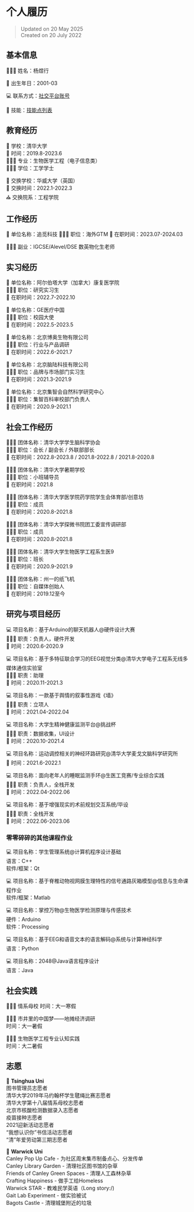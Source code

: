 # 个人履历
> Updated on 20 May 2025    
> Created on 20 July 2022       
## 基本信息
🤵🏻‍♀️ 姓名：杨煜行     

📅 出生年日：2001-03  

💻 联系方式：[社交平台账号](socialmedia.md)

🔧 技能：[技能点列表](../tech/%E6%8A%80%E8%83%BD%E7%82%B9%E5%88%97%E8%A1%A8.md)

## 教育经历
🏫 学校：清华大学     
📅 时间：2019.8-2023.6        
👩🏻‍💻 专业：生物医学工程（电子信息类）     
👩🏻‍🎓 学位：工学学士		 

🏫 交换学校：华威大学（英国）	  
📅 交换时间：2022.1-2022.3		   
⛪️ 交换院系：工程学院

## 工作经历
🏢 单位名称：追觅科技
👩🏻‍💻 职位：海外GTM
📅 在职时间：2023.07-2024.03

👩🏻‍💻 副业：IGCSE/Alevel/DSE 数英物化生老师

## 实习经历
🏢 单位名称：阿尔伯塔大学（加拿大）康复医学院	    
👩🏻‍💻 职位：研究实习生   
📅 在职时间：2022.7-2022.10 

🏢 单位名称：GE医疗中国	    		    
👩🏻‍💻 职位：校园大使   	   
📅 在职时间：2022.5-2023.5   

🏢 单位名称：北京博奥生物有限公司       
👩🏻‍💻 职位：行业与产品调研     
📅 在职时间：2022.6-2021.7  
    
🏢 单位名称：北京脑陆科技有限公司	    		    
👩🏻‍💻 职位：品牌与市场部门实习生		   
📅 在职时间：2021.3-2021.9     

🏢 单位名称：北京集智会自然科学研究中心	    
👩🏻‍💻 职位：集智百科审校部门负责人    
📅 在职时间：2020.9-2021.1 

## 社会工作经历
🧑‍🤝‍🧑 团体名称：清华大学学生脑科学协会    
👩🏻‍💻 职位：会长 / 副会长 / 外联部部长    
📅 在职时间：2022.8-2023.8 / 2021.8-2022.8 / 2021.8-2020.8

🧑‍🤝‍🧑 团体名称：清华大学暑期学校  
👩🏻‍💻 职位：小班辅导员    
📅 在职时间：2021.8

🧑‍🤝‍🧑 团体名称：清华大学医学院药学院学生会体育部/创意坊    
👩🏻‍💻 职位：成员   
📅 在职时间：2020.8-2021.8 

🧑‍🤝‍🧑 团体名称：清华大学探微书院团工委宣传调研部   
👩🏻‍💻 职位：成员   
📅 在职时间：2020.8-2021.8 

🧑‍🤝‍🧑 团体名称：清华大学生物医学工程系生医9    
👩🏻‍💻 职位：班长   
📅 在职时间：2020.9-2021.9

🧑‍🤝‍🧑 团体名称：州一的纸飞机  
👩🏻‍💻 职位：自媒体创始人    
📅 在职时间：2019.12至今

## 研究与项目经历
💻 项目名称：基于Arduino的聊天机器人@硬件设计大赛    
👩🏻‍💻 职责：负责人，硬件开发   
📅 时间：2020.6-2020.9   

💻 项目名称：基于多特征联合学习的EEG视觉分类@清华大学电子工程系无线多媒体通信实验室   
👩🏻‍💻 职责：助理  
📅 时间：2020.11-2021.3    

💻 项目名称：一款基于舆情的叙事性游戏《墙》     
👩🏻‍💻 职责：立项人             
📅 时间：2021.04-2022.04

💻 项目名称：大学生精神健康监测平台@挑战杯   
👩🏻‍💻 职责：数据收集，UI设计  
📅 时间：2020.10-2021.4 

💻 项目名称：运动调控相关的神经环路研究@清华大学麦戈文脑科学研究所  
📅 时间：2021.6-2022.1

💻 项目名称：面向老年人的睡眠监测手环@生医工竞赛/专业综合实践  
👩🏻‍💻 职责：负责人，全栈开发  
📅 时间：2022.04-2022.06   

💻 项目名称：基于增强现实的术前规划交互系统/毕设  
👩🏻‍💻 职责：全栈开发  
📅 时间：2022.06-2023.06   

### 零零碎碎的其他课程作业
💻 项目名称：学生管理系统@计算机程序设计基础    
语言：C++   
软件/框架：Qt   

💻 项目名称：基于脊椎动物视网膜生理特性的信号通路灰箱模型@信息与生命课程作业    
软件/框架：Matlab

💻 项目名称：掌控万物@生物医学检测原理与传感技术    
硬件：Arduino   
软件：Processing

💻 项目名称：基于EEG和语音文本的语言解码@系统与计算神经科学   
语言：Python

💻 项目名称：2048@Java语言程序设计  
语言：Java

## 社会实践
🚶🏻‍♀️ 情系母校
时间：大一寒假

🚶🏻‍♀️ 市井里的中国梦——地摊经济调研     
时间：大一暑假

🚶🏻‍♀️ 生物医学工程专业认知实践     
时间：大二暑假

## 志愿 
🏢 **Tsinghua Uni**   
图书管理员志愿者    
清华大学2019年马约翰杯学生毽绳比赛志愿者    
清华大学第十八届情系母校志愿者      
北京市核酸检测数据录入志愿者    
疫苗接种志愿者  
2021迎新活动志愿者  
“我想认识你”书信活动志愿者  
“清”年爱劳动第三期志愿者    

🏢 **Warwick Uni**  
Canley Pop Up Cafe - 为社区周末集市制备点心、分发传单    
Canley Library Garden - 清理社区图书馆的杂草    
Friends of Canley Green Spaces - 清理人工森林杂草   
Crafting Happiness - 做手工给Homeless   
Warwick STAR - 教难民学英语（Long story:/)  
Gait Lab Experiment -  做实验被试   
Bagots Castle   - 清理城堡附近的垃圾    